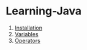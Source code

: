 # Learning-Java  
1. [Installation](Documentation/Instalation.md)
1. [Variables](Documentation/Variables.md)
1. [Operators](Documentation/Operators.md)
